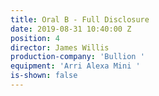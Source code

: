 ```yaml
---
title: Oral B - Full Disclosure
date: 2019-08-31 10:40:00 Z
position: 4
director: James Willis
production-company: 'Bullion '
equipment: 'Arri Alexa Mini '
is-shown: false
---
```


